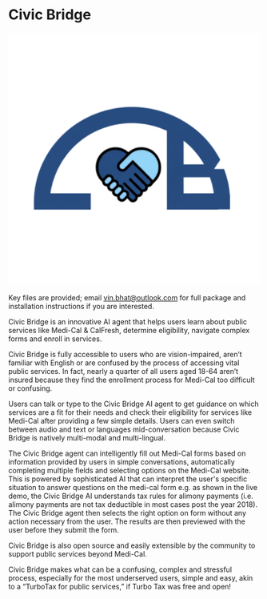 # Civic Bridge
![Logo](static/cb_logo.png)  

Key files are provided; email vin.bhat@outlook.com for full package and installation instructions if you are interested.

Civic Bridge is an innovative AI agent that helps users learn about public services like Medi-Cal & CalFresh, determine eligibility, navigate complex forms and enroll in services.  
  
Civic Bridge is fully accessible to users who are vision-impaired, aren’t familiar with English or are confused by the process of accessing vital public services. In fact, nearly a quarter of all users aged 18-64 aren’t insured because they find the enrollment process for Medi-Cal too difficult or confusing.  
  
Users can talk or type to the Civic Bridge AI agent to get guidance on which services are a fit for their needs and check their eligibility for services like Medi-Cal after providing a few simple details. Users can even switch between audio and text or languages mid-conversation because Civic Bridge is natively multi-modal and multi-lingual. 
  
The Civic Bridge agent can intelligently fill out Medi-Cal forms based on information provided by users in simple conversations, automatically completing multiple fields and selecting options on the Medi-Cal website. This is powered by sophisticated AI that can interpret the user's specific situation to answer questions on the medi-cal form e.g. as shown in the live demo, the Civic Bridge AI understands tax rules for alimony payments (i.e. alimony payments are not tax deductible in most cases post the year 2018). The Civic Bridge agent then selects the right option on form without any action necessary from the user. The results are then previewed with the user before they submit the form.  
  
Civic Bridge is also open source and easily extensible by the community to support public services beyond Medi-Cal.  
  
Civic Bridge makes what can be a confusing, complex and stressful process, especially for the most underserved users, simple and easy, akin to a “TurboTax for public services,” if Turbo Tax was free and open!  
